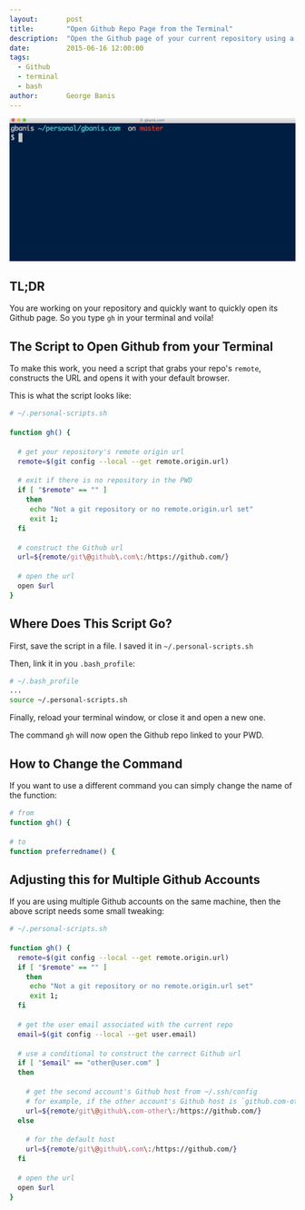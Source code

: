 ```yaml
---
layout:       post
title:        "Open Github Repo Page from the Terminal"
description:  "Open the Github page of your current repository using a bash command from your terminal."
date:         2015-06-16 12:00:00
tags:
  - Github
  - terminal
  - bash
author:       George Banis
---
```


![Open Github repository page from the terminal (gif)](/assets/open-github-from-terminal.gif)

## TL;DR

You are working on your repository and quickly want to quickly open its Github page. So you type `gh` in your terminal and voila!

## The Script to Open Github from your Terminal

To make this work, you need a script that grabs your repo's `remote`, constructs the URL and opens it with your default browser.

This is what the script looks like:

```bash
# ~/.personal-scripts.sh

function gh() {

  # get your repository's remote origin url
  remote=$(git config --local --get remote.origin.url)

  # exit if there is no repository in the PWD
  if [ "$remote" == "" ]
    then
     echo "Not a git repository or no remote.origin.url set"
     exit 1;
  fi

  # construct the Github url
  url=${remote/git\@github\.com\:/https://github.com/}

  # open the url
  open $url
}
```

## Where Does This Script Go?

First, save the script in a file. I saved it in `~/.personal-scripts.sh`

Then, link it in you `.bash_profile`:

```bash
# ~/.bash_profile
...
source ~/.personal-scripts.sh
```

Finally, reload your terminal window, or close it and open a new one.

The command `gh` will now open the Github repo linked to your PWD.

## How to Change the Command

If you want to use a different command you can simply change the name of the function:

```bash
# from
function gh() {

# to
function preferredname() {
```

## Adjusting this for Multiple Github Accounts

If you are using multiple Github accounts on the same machine, then the above script needs some small tweaking:

```bash
# ~/.personal-scripts.sh

function gh() {
  remote=$(git config --local --get remote.origin.url)
  if [ "$remote" == "" ]
    then
     echo "Not a git repository or no remote.origin.url set"
     exit 1;
  fi

  # get the user email associated with the current repo
  email=$(git config --local --get user.email)

  # use a conditional to construct the correct Github url
  if [ "$email" == "other@user.com" ]
  then

    # get the second account's Github host from ~/.ssh/config
    # for example, if the other account's Github host is `github.com-other`
    url=${remote/git\@github\.com-other\:/https://github.com/}
  else

    # for the default host
    url=${remote/git\@github\.com\:/https://github.com/}
  fi

  # open the url
  open $url
}
```
